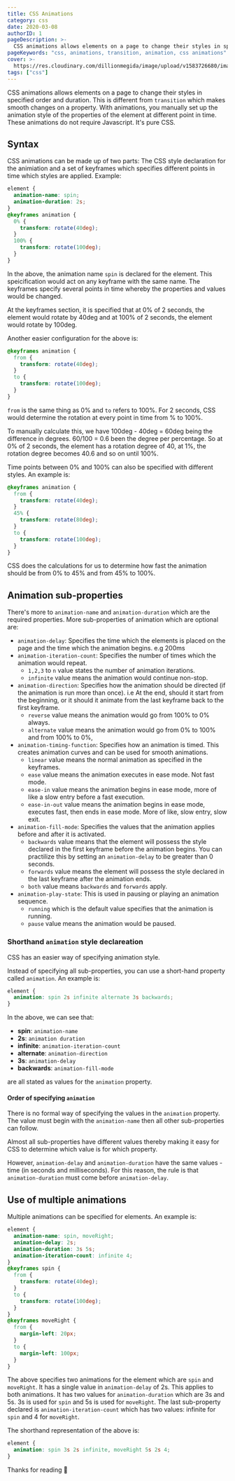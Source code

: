 ```yaml
---
title: CSS Animations
category: css
date: 2020-03-08
authorID: 1
pageDescription: >-
  CSS animations allows elements on a page to change their styles in specified order and duration. It constitutes two parts which are the animation declaration and keyframes which controls specific points in time with specified styles.
pageKeywords: "css, animations, transition, animation, css animations"
cover: >-
  https://res.cloudinary.com/dillionmegida/image/upload/v1583726680/images/thewebfor5/pankaj-patel-SXihyA4oEJs-unsplash_bghm1v.jpg
tags: ["css"]
---
```


CSS animations allows elements on a page to change their styles in specified order and duration. This is different from `transition` which makes smooth changes on a property. With animations, you manually set up the animation style of the properties of the element at different point in time. These animations do not require Javascript. It's pure CSS.

## Syntax

CSS animations can be made up of two parts: The CSS style declaration for the animiation and a set of keyframes which specifies different points in time which styles are applied. Example:

```css
element {
  animation-name: spin;
  animation-duration: 2s;
}
@keyframes animation {
  0% {
    transform: rotate(40deg);
  }
  100% {
    transform: rotate(100deg);
  }
}
```

In the above, the animation name `spin` is declared for the element. This speicification would act on any keyframe with the same name. The keyframes specify several points in time whereby the properties and values would be changed.

At the keyframes section, it is specified that at 0% of 2 seconds, the element would rotate by 40deg and at 100% of 2 seconds, the element would rotate by 100deg.

Another easier configuration for the above is:

```css
@keyframes animation {
  from {
    transform: rotate(40deg);
  }
  to {
    transform: rotate(100deg);
  }
}
```

`from` is the same thing as 0% and `to` refers to 100%. For 2 seconds, CSS would determine the rotation at every point in time from % to 100%.

To manually calculate this, we have 100deg - 40deg = 60deg being the difference in degrees. 60/100 = 0.6 been the degree per percentage. So at 0% of 2 seconds, the element has a rotation degree of 40, at 1%, the rotation degree becomes 40.6 and so on until 100%.

Time points between 0% and 100% can also be specified with different styles. An example is:

```css
@keyframes animation {
  from {
    transform: rotate(40deg);
  }
  45% {
    transform: rotate(80deg);
  }
  to {
    transform: rotate(100deg);
  }
}
```

CSS does the calculations for us to determine how fast the animation should be from 0% to 45% and from 45% to 100%.

## Animation sub-properties

There's more to `animation-name` and `animation-duration` which are the required properties. More sub-properties of animation which are optional are:

- `animation-delay`: Specifies the time which the elements is placed on the page and the time which the animation begins. e.g 200ms
- `animation-iteration-count`: Specifies the number of times which the animation would repeat.
  - `1,2,3` to `n` value states the number of animation iterations.
  - `infinite` value means the animation would continue non-stop.
- `animation-direction`: Specifies how the animation should be directed (if the animation is run more than once). i.e At the end, should it start from the beginning, or it should it animate from the last keyframe back to the first keyframe.
  - `reverse` value means the animation would go from 100% to 0% always.
  - `alternate` value means the animation would go from 0% to 100% and from 100% to 0%,
- `animation-timing-function`: Specifies how an animation is timed. This creates animation curves and can be used for smooth animations.
  - `linear` value means the normal animation as specified in the keyframes.
  - `ease` value means the animation executes in ease mode. Not fast mode.
  - `ease-in` value means the animation begins in ease mode, more of like a slow entry before a fast execution.
  - `ease-in-out` value means the animation begins in ease mode, executes fast, then ends in ease mode. More of like, slow entry, slow exit.
- `animation-fill-mode`: Specifies the values that the animation applies before and after it is activated.
  - `backwards` value means that the element will possess the style declared in the first keyframe before the animation begins. You can practilize this by setting an `animation-delay` to be greater than 0 seconds.
  - `forwards` value means the element will possess the style declared in the last keyframe after the animation ends.
  - `both` value means `backwards` and `forwards` apply.
- `animation-play-state`: This is used in pausing or playing an animation sequence.
  - `running` which is the default value specifies that the animation is running.
  - `pause` value means the animation would be paused.

### Shorthand `animation` style declareation

CSS has an easier way of specifying animation style.

Instead of specifying all sub-properties, you can use a short-hand property called `animation`. An example is:

```css
element {
  animation: spin 2s infinite alternate 3s backwards;
}
```

In the above, we can see that:

- **spin**: `animation-name`
- **2s**: `animation duration`
- **infinite**: `animation-iteration-count`
- **alternate**: `animation-direction`
- **3s**: `animation-delay`
- **backwards**: `animation-fill-mode`

are all stated as values for the `animation` property.

#### Order of specifying `animation`

There is no formal way of specifying the values in the `animation` property. The value must begin with the `animation-name` then all other sub-properties can follow.

Almost all sub-properties have different values thereby making it easy for CSS to determine which value is for which property.

However, `animation-delay` and `animation-duration` have the same values - time (in seconds and milliseconds). For this reason, the rule is that `animation-duration` must come before `animation-delay`.

## Use of multiple animations

Multiple animations can be specified for elements. An example is:

```css
element {
  animation-name: spin, moveRight;
  animation-delay: 2s;
  animation-duration: 3s 5s;
  animation-iteration-count: infinite 4;
}
@keyframes spin {
  from {
    transform: rotate(40deg);
  }
  to {
    transform: rotate(100deg);
  }
}
@keyframes moveRight {
  from {
    margin-left: 20px;
  }
  to {
    margin-left: 100px;
  }
}
```

The above specifies two animations for the element which are `spin` and `moveRight`. It has a single value in `animation-delay` of 2s. This applies to both animations. It has two values for `animation-duration` which are 3s and 5s. 3s is used for `spin` and 5s is used for `moveRight`. The last sub-property declared is `animation-iteration-count` which has two values: infinite for `spin` and 4 for `moveRight`.

The shorthand representation of the above is:

```css
element {
  animation: spin 3s 2s infinite, moveRight 5s 2s 4;
}
```

Thanks for reading 💛
